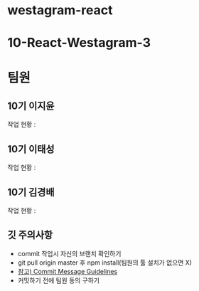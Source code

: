 # westagram-react

# 10-React-Westagram-3

# 팀원
## 10기 이지윤
작업 현황 :
## 10기 이태성
작업 현황 :
## 10기 김경배
작업 현황 :

## 깃 주의사항
- commit 작업시 자신의 브랜치 확인하기
- git pull origin master 후 npm install(팀원의 툴 설치가 없으면 X)
- [참고) Commit Message Guidelines](https://www.notion.so/wecode/Commit-Message-Guidelines-8ca8fac8178943e78ddcfb48f47ba973)
- 커밋하기 전에 팀원 동의 구하기
